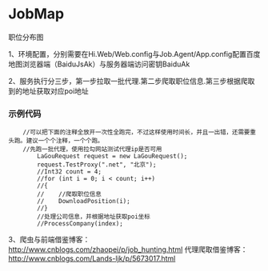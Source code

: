 # JobMap
职位分布图

1、环境配置，分别需要在Hi.Web/Web.config与Job.Agent/App.config配置百度地图浏览器端（BaiduJsAk）与服务器端访问密钥BaiduAk

2、服务执行分三步，第一步拉取一批代理.第二步爬取职位信息.第三步根据爬取到的地址获取对应poi地址
### 示例代码
	    //可以把下面的注释全放开一次性全跑完，不过这样使用时间长，并且一出错，还需要重头跑。建议一个个注释，一个个跑。
	    //先跑一批代理，使用拉勾网站测试代理ip是否可用
            LaGouRequest request = new LaGouRequest();
            request.TestProxy(".net", "北京");
            //Int32 count = 4;
            //for (int i = 0; i < count; i++)
            //{
            //    //爬取职位信息
            //    DownloadPosition(i);
            //}
            //处理公司信息，并根据地址获取poi坐标
            //ProcessCompany(index);
3、爬虫与前端借鉴博客：http://www.cnblogs.com/zhaopei/p/job_hunting.html
   代理爬取借鉴博客：http://www.cnblogs.com/Lands-ljk/p/5673017.html
